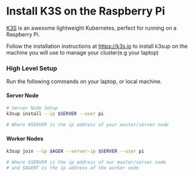 # Install K3S on the Raspberry Pi

[K3S](https://k3s.io/) is an awesome lightweight Kubernetes, perfect for running on a Raspberry Pi.

Follow the installation instructions at https://k3s.io to install k3sup on the machine you will use to manage your cluster(e.g your laptop)

### High Level Setup
Run the following commands on your laptop, or local machine.

#### Server Node
```Bash
# Server Node Setup
k3sup install --ip $SERVER --user pi

# Where #SERVER is the ip address of your master/server node
```

#### Worker Nodes
```Bash
k3sup join --ip $AGEN --server-ip $SERVER --user pi

# Where $SERVER is the ip address of our master/server node
# and $AGENT is the ip address of the worker node


